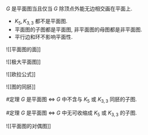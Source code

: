 $G$ 是平面图当且仅当 $G$ 除顶点外能无边相交画在平面上. 

- $K_5,K_{3,3}$ 都不是平面图. 
- 平面图的子图都是平面图, 非平面图的母图都是非平面图. 
- 平行边和环不影响平面性. 

![[平面图的面]]

![[极大平面图]]

![[欧拉公式]]

![[图的同胚]]

#定理 $G$ 是平面图 $\Leftrightarrow$ $G$ 中不含与 $K_5$ 或 $K_{3,3}$ 同胚的子图. 

#定理 $G$ 是平面图 $\Leftrightarrow$ $G$ 中无可收缩成 $K_5$ 或 $K_{3,3}$ 的子图. 

![[平面图的对偶图]]
